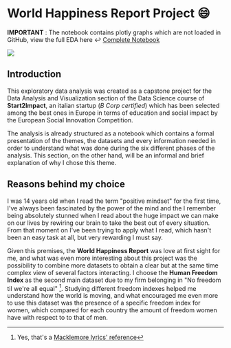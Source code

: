 # World Happiness Report Project :smile:

**IMPORTANT** : The notebook contains plotly graphs which are not loaded in GitHub, view the full EDA here $\hookleftarrow$
<a align="right">[Complete Notebook](https://github.com/FabioF98/World-Happiness-Report#user-content-fn-1-8392d015b54c4dd1e78cd670ac447a42)</a>

![](https://static.onecms.io/wp-content/uploads/sites/13/2015/04/05/featured.jpg)

## Introduction

This exploratory data analysis was created as a capstone project for the Data Analysis and Visualization section of the Data Science course of **Start2Impact**, an italian startup (*B Corp certified*) which has been selected among the best ones in Europe in terms of education and social impact by the European Social Innovation Competition.

The analysis is already structured as a notebook which contains a formal presentation of the themes, the datasets and every information needed in order to understand what was done during the six different phases of the analysis. This section, on the other hand, will be an informal and brief explanation of why I chose this theme.

## Reasons behind my choice

I was 14 years old when I read the term "positive mindset" for the first time, I've always been fascinated by the power of the mind and the I remember being absolutely stunned when I read about the huge impact we can make on our lives by rewiring our brain to take the best out of every situation.
From that moment on I've been trying to apply what I read, which hasn't been an easy task at all, but very rewarding I must say.

Given this premises, the **World Happiness Report** was love at first sight for me, and what was even more interesting about this project was the possibility to combine more datasets to obtain a clear but at the same time complex view of several factors interacting. I choose the **Human Freedom Index** as the second main dataset due to my firm belonging in "No freedom til we're all equal" [^1]. Studying different freedom indexes helped me understand how the world is moving, and what encouraged me even more to use this dataset was the presence of a specific freedom index for women, which compared for each country the amount of freedom women have with respect to to that of men. 


[^1]: Yes, that's a [Macklemore lyrics' reference](https://www.youtube.com/watch?v=hlVBg7_08n0)


